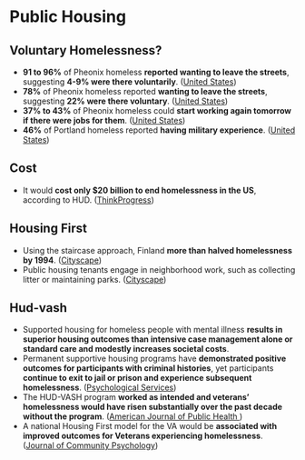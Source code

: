 # Public Housing

## Voluntary Homelessness?

* **91 to 96%** of Pheonix homeless **reported wanting to leave the streets**, suggesting **4-9% were there voluntarily**. \([United States](https://books.google.com/books?id=PS8gAAAAMAAJ&pg=PA597#v=onepage&q&f=false)\)
* **78%** of Pheonix homeless reported **wanting to leave the streets**, suggesting **22% were there voluntary**. \([United States](https://books.google.com/books?id=PS8gAAAAMAAJ&pg=PA1037#v=onepage&q&f=false)\)
* **37% to 43%** of Pheonix homeless could **start working again tomorrow if there were jobs for them**. \([United States](https://books.google.com/books?id=PS8gAAAAMAAJ&pg=PA597#v=onepage&q&f=false)\)
* **46%** of Portland homeless reported **having military experience**. \([United States](https://books.google.com/books?id=PS8gAAAAMAAJ&pg=PA1031#v=onepage&q&f=false)\)

## Cost

* It would **cost only $20 billion to end homelessness in the US**, according to HUD. \([ThinkProgress](https://archive.thinkprogress.org/infographic-we-could-end-homelessness-with-the-money-americans-spend-on-christmas-decorations-6b49b415668c/)\)

## Housing First

* Using the staircase approach, Finland **more than halved homelessness by 1994**. \([Cityscape](https://0x0.la/u/w4UVmBP.pdf)\)
* Public housing tenants engage in neighborhood work, such as collecting litter or maintaining parks. \([Cityscape](https://0x0.la/u/w4UVmBP.pdf#page=4)\)

## Hud-vash

* Supported housing for homeless people with mental illness **results in superior housing outcomes than intensive case management alone or standard care and modestly increases societal costs**.
* Permanent supportive housing programs have **demonstrated positive outcomes for participants with criminal histories**, yet participants **continue to exit to jail or prison and experience subsequent homelessness**. \([Psychological Services](https://www.va.gov/HOMELESS/nchav/docs/CusackMontgomery_ExaminingBidirectionalAssociationBetweenVeteranHomelessness.pdf)\)
* The HUD-VASH program **worked as intended and veterans’ homelessness would have risen substantially over the past decade without the program**. \([American Journal of Public Health  ](https://sci-hub.st/10.2105/AJPH.2019.305231)\)
* A national Housing First model for the VA would be **associated with improved outcomes for Veterans experiencing homelessness**. \([Journal of Community Psychology](https://sci-hub.st/10.1002/jcop.21554)\)



